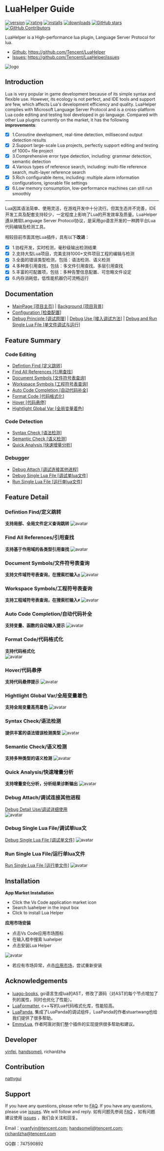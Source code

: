 
# LuaHelper Guide

[![version](https://img.shields.io/visual-studio-marketplace/v/yinfei.luahelper)](https://marketplace.visualstudio.com/items?itemName=yinfei.luahelper)
[![rating](https://img.shields.io/visual-studio-marketplace/r/yinfei.luahelper)](https://marketplace.visualstudio.com/items?itemName=yinfei.luahelper)
[![installs](https://img.shields.io/visual-studio-marketplace/i/yinfei.luahelper)](https://marketplace.visualstudio.com/items?itemName=yinfei.luahelper)
[![downloads](https://img.shields.io/visual-studio-marketplace/d/yinfei.luahelper)](https://marketplace.visualstudio.com/items?itemName=yinfei.luahelper)
[![GitHub stars](https://img.shields.io/github/stars/Tencent/LuaHelper.png?style=flat-square&label=github%20stars)](https://github.com/Tencent/LuaHelper)
[![GitHub Contributors](https://img.shields.io/github/contributors/Tencent/LuaHelper.png?style=flat-square)](https://github.com/Tencent/LuaHelper/graphs/contributors)

LuaHelper is a High-performance lua plugin, Language Server Protocol for lua.
- [Github:](https://github.com/Tencent/LuaHelper)  https://github.com/Tencent/LuaHelper
- [Issues:](https://github.com/Tencent/LuaHelper/issues)  https://github.com/Tencent/LuaHelper/issues

![logo](https://raw.githubusercontent.com/Tencent/LuaHelper/master/docs/images/logo.png)
## Introduction

Lua is very popular in game development because of its simple syntax and flexible use. However, its ecology is not perfect, and IDE  tools and support are few, which affects Lua's development efficiency and quality. LuaHelper complies with Microsoft Language Server Protocol and is a cross-platform Lua code editing and testing tool developed in go language.
Compared with other Lua plugins currently on the market, it has the following **improvements**:

- [X] 1.Coroutine development, real-time detection, millisecond output detection results
- [X] 2.Support large-scale Lua projects, perfectly support editing and testing of 1000+ file project 
- [X] 3.Comprehensive error type detection, including: grammar detection, semantic detection 
- [X] 4.Various types of reference search, including: multi-file reference search, multi-layer reference search 
- [X] 5.Rich configurable items, including: multiple alarm information configurations, ignorable file settings 
- [X] 6.Low memory consumption, low-performance machines can still run smoothly

--------------------------------------------------------------------------------------------------------------------
Lua因其语法简单、使用灵活，在游戏开发中十分流行。但其生态并不完善，IDE开发工具及配套支持较少，一定程度上影响了Lua的开发效率及质量。LuaHelper遵从微软Language Server Protocol协议，是采用go语言开发的一种跨平台Lua代码编辑及检测工具。

相较目前市面其他Lua插件，具有以下**改进**：

- [X] 1.协程开发，实时检测，毫秒级输出检测结果
- [X] 2.支持大型Lua项目，完美支持1000+文件项目工程的编辑与检测
- [X] 3.全面的错误类型检测，包括：语法检测、语义检测
- [X] 4.多种类引用查找，包括：多文件引用查找、多层引用查找
- [X] 5.丰富的可配置项，包括：多种告警信息配置、可忽略文件设定
- [X] 6.内存消耗低，低性能机器仍可流畅运行

## Documentation
* [MainPage [项目主页]](https://github.com/Tencent/LuaHelper "MainPage [项目主页]") |
[Background [项目背景]](https://github.com/Tencent/LuaHelper/blob/master/docs/manual/introduction.md "Background [项目背景介绍]") 
* [Configuration [检查配置]](https://github.com/Tencent/LuaHelper/blob/master/docs/manual/config.md "Configuration [检查配置]")
* [Debug Principle [调试原理]](https://github.com/Tencent/LuaHelper/blob/master/docs/manual/debugPrinciple.md "Debug Principle [调试原理]") |
[Debug Use [接入调试方法]](https://github.com/Tencent/LuaHelper/blob/master/docs/manual/usedebug.md "Debug Use [接入调试方法]") | [Debug and Run Single Lua File [单文件调试与运行]](https://github.com/Tencent/LuaHelper/blob/master/docs/manual/debugsinglefile.md "Debug and Run Sigle Lua File [单文件调试与运行]")

## Feature Summary

### Code Editing
* [Defintion Find [定义跳转]](#DefintionFind)
* [Find All References [引用查找]](#FindAllReferences)
* [Document Symbols [文件符号表查询]](#DocumentSymbols)
* [Workspace Symbols [工程符号表查询]](#WorkspaceSymbols)
* [Auto Code Completion [自动代码补全]](#AutoCodeCompletion)
* [Format Code [代码格式化]](#FormatCode)
* [Hover [代码悬停]](#Hover)
* [Hightlight Global Var [全局变量着色]](#HightlightGlobalVar)

### Code Detection
* [Syntax Check [语法检测]](#SyntaxCheck)
* [Semantic Check [语义检测]](#SemanticCheck)
* [Quick Analysis [快速增量分析]](#QuickAnalysis)

### Debugger
* [Debug Attach [调试连接其他进程]](#DebugAttach)
* [Debug Single Lua File [调试单lua文件]](#DebugSingleLuaFile)
* [Run Single Lua File [运行单lua文件]](#RunSingleLuaFile)

## Feature Detail
###  <span id="DefintionFind">Defintion Find/定义跳转</span>
**支持局部、全局文件定义查询跳转**
![avatar](https://raw.githubusercontent.com/Tencent/LuaHelper/master/images/GotoDefinition.gif)

###  <span id="FindAllReferences">Find All References/引用查找</span>
**支持基于作用域的各类型引用查找**
![avatar](https://raw.githubusercontent.com/Tencent/LuaHelper/master/images/FindReferences.gif)

###  <span id="DocumentSymbols">Document Symbols/文件符号表查询</span>
**支持文件域符号表查询，在搜索栏输入`@`**
![avatar](https://raw.githubusercontent.com/Tencent/LuaHelper/master/images/DocmentSymbol.gif)

###  <span id="WorkspaceSymbols">Workspace Symbols/工程符号表查询</span>
**支持工程域符号表查询，在搜索栏输入`#`**
![avatar](https://raw.githubusercontent.com/Tencent/LuaHelper/master/images/WorkspaceSymbol.gif)

###  <span id="AutoCodeCompletion">Auto Code Completion/自动代码补全</span>
**支持变量、函数的自动输入提示**
![avatar](https://raw.githubusercontent.com/Tencent/LuaHelper/master/images/CodeCompletion.gif)

###  <span id="FormatCode">Format Code/代码格式化</span>
**支持代码格式化**</br>
![avatar](https://raw.githubusercontent.com/Tencent/LuaHelper/master/images/Format.gif)

###  <span id="Hover">Hover/代码悬停</span>
**支持代码悬停提示**
![avatar](https://raw.githubusercontent.com/Tencent/LuaHelper/master/images/Hover.gif)

###  <span id="HightlightGlobalVar">Hightlight Global Var/全局变量着色</span>
**支持全局变量高亮着色**
![avatar](https://raw.githubusercontent.com/Tencent/LuaHelper/master/images/GlobalColor.gif)

###  <span id="SyntaxCheck">Syntax Check/语法检测</span>
**提供丰富的语法错误检测类型**
![avatar](https://raw.githubusercontent.com/Tencent/LuaHelper/master/images/SyntaxCheck.gif)

###  <span id="SemanticCheck">Semantic Check/语义检测</span>
**支持多种类型的语义检测**
![avatar](https://raw.githubusercontent.com/Tencent/LuaHelper/master/images/SemanticCheck.gif)

###  <span id="QuickAnalysis">Quick Analysis/快速增量分析</span>
**支持增量变化分析，分析结果诊断输出**
![avatar](https://raw.githubusercontent.com/Tencent/LuaHelper/master/images/RealTimeCheck.gif)

###  <span id="DebugAttach">Debug Attach/调试连接其他进程</span>
[Debug Detail Use/调试详细使用](https://github.com/Tencent/LuaHelper/blob/master/docs/manual/usedebug.md)</br>
![avatar](https://raw.githubusercontent.com/Tencent/LuaHelper/master/images/debug/debugattach.png)

###  <span id="DebugSingleLuaFile">Debug Single Lua File/调试单lua文</span>
[Debug Single Lua File [调试单文件]](https://github.com/Tencent/LuaHelper/blob/master/docs/manual/debugsinglefile.md "DebugSigle Lua File [调试单文件]")
![avatar](https://raw.githubusercontent.com/Tencent/LuaHelper/master/images/debug/debugfilerun.png)

###  <span id="RunSingleLuaFile">Run Single Lua File/运行单lua文件</span>
[Run Single Lua File [运行单文件]](https://github.com/Tencent/LuaHelper/blob/master/docs/manual/debugsinglefile.md "Run Sigle Lua File [运行单文件]")
![avatar](https://raw.githubusercontent.com/Tencent/LuaHelper/master/images/debug/runonefile.gif)

## Installation
**App Market Installation**
* Click the Vs Code application market icon 
* Search luahelper in the input box 
* Click to install Lua Helper

**应用市场安装**
* 点击Vs Code应用市场图标
* 在输入框中搜索 luahelper
* 点击安装Lua Helper

![avatar](https://raw.githubusercontent.com/Tencent/LuaHelper/master/images/Install.gif)

 -  若应有市场异常，点击[应用市场](https://marketplace.visualstudio.com/items?itemName=yinfei.luahelper&ssr=false#overview)，尝试重新安装

## Acknowledgements
* [luago-books](https://github.com/zxh0/luago-book), go语言生成lua的AST，修改了源码（对AST的每个节点增加了列的属性，同时也优化了性能）。
* [LuaFormatter](https://github.com/Koihik/LuaFormatter), c++写的Lua代码格式化库，性能较高。
* [LuaPanda](https://github.com/Tencent/LuaPanda), 集成了LuaPanda的调试组件，LuaPanda的作者stuartwang也给我们提供了很多帮助。
* [EmmyLua](https://github.com/EmmyLua), 作者阿唐对我们整个插件的实现提供很多帮助和建议。

## Developer
 [yinfei](https://github.com/yinfei8),  [handsomeli](https://github.com/badboylikeit), richardzha

## Contribution
 [nattygui](https://github.com/nattygui)

## Support
If you have any questions, please refer to [FAQ](#FAQ). If you have any questions, please use [issues](https://github.com/Tencent/LuaHelper/issues). We will follow and reply.
如有问题先参阅 [FAQ](https://github.com/Tencent/LuaHelper/blob/HEAD/docs/manual/FAQ.md) ，如有问题建议使用 [issues](https://github.com/Tencent/LuaHelper/issues) ，我们会关注和回复。

Email：yvanfyin@tencent.com; handsomeli@tencent.com; richardzha@tencent.com

QQ群：747590892